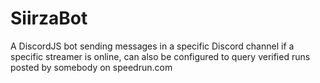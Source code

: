 # SiirzaBot
A DiscordJS bot sending messages in a specific Discord channel if a specific streamer is online, can also be configured to query verified runs posted by somebody on speedrun.com 
